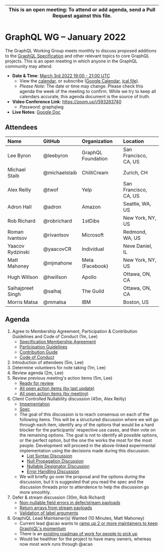 <!--

Hello! You're welcome to join our working group meeting and add to the agenda
by following these three steps:

   1. Add your name to the list of attendees (in alphabetical order).

      - To respect meeting size, attendees should be relevant to the agenda.
        That means we expect most who join the meeting to participate in
        discussion. If you'd rather just watch, check out our YouTube[1].

      - Please include the organization (or project) you represent, and the
        location (including country code[2]) you expect to be located in during
        the meeting.

      - If you're willing to help take notes, add "✏️" after your name
        (eg. Ada Lovelace ✏). This is hugely helpful!

   2. If relevant, add your topic to the agenda (sorted by expected time).

      - Every agenda item has four parts: 1) the topic, 2) an expected time
        constraint, 3) who's leading the discussion, and 4) a list of any
        relevant links (RFC docs, issues, PRs, presentations, etc). Follow the
        format of existing agenda items.

      - Know what you want to get out of the agenda topic - what feedback do you
        need? What questions do you need answered? Are you looking for consensus
        or just directional feedback?

      - If your topic is a new proposal it's likely an "RFC 0"[3]. The barrier
        of entry for documenting new proposals is intentionally low, writing a
        few sentences about the problem you're trying to solve and the rough
        shape of your proposed solution is normally sufficient.

        You can create a link for this:
          - As an issue against the graphql-wg repo.
          - As a GitHub discussion in the graphql-wg repo.
          - As an RFC document into the rfcs/ folder of the graphql-wg repo.

   3. Review our guidelines and agree to our Spec Membership & CLA.

      - Review and understand our Spec Membership Agreement, Participation &
        Contribution Guidelines, and Code of Conduct. You'll find links to these
        in the first agenda item of every meeting.

      - If this is your first time, our bot will comment on your Pull Request
        with a link to our Spec Membership & CLA. Please follow along and agree
        before your PR is merged.

        Your organization may sign this for all of its members. To set this up,
        please ask operations@graphql.org.

PLEASE TAKE NOTE:

  - By joining this meeting you must agree to the Specification Membership
    Agreement and Code of Conduct.

  - Meetings are recorded and made available on YouTube[1], by joining you
    consent to being recorded.

[1] Youtube: https://www.youtube.com/channel/UCERcwLeheOXp_u61jEXxHMA
[2] Country codes: https://en.wikipedia.org/wiki/List_of_ISO_3166_country_codes#Current_ISO_3166_country_codes
[3] RFC stages: https://github.com/graphql/graphql-spec/blob/main/CONTRIBUTING.md#rfc-contribution-stages

-->

| This is an open meeting: To attend or add agenda, send a Pull Request against this file. |
| --- |


# GraphQL WG – January 2022

The GraphQL Working Group meets monthly to discuss proposed additions to the
[GraphQL Specification][] and other relevant topics to core GraphQL projects.
This is an open meeting in which anyone in the GraphQL community may attend.

- **Date & Time**: [March 3rd 2022 19:00 - 21:00 UTC](https://www.timeanddate.com/worldclock/meetingdetails.html?year=2022&month=3&day=3&hour=19&min=0&sec=0&p1=224&p2=179&p3=136&p4=268&p5=367&p6=438&p7=240&iv=0)
  - View the [calendar][], or subscribe ([Google Calendar][], [ical file][]).
  - *Please Note:* The date or time may change. Please check this agenda the
    week of the meeting to confirm. While we try to keep all calendars accurate,
    this agenda document is the source of truth.
- **Video Conference Link**: https://zoom.us/j/593263740
  - *Password:* graphqlwg
- **Live Notes**: [Google Doc](about:blank)

[GraphQL Specification]: https://github.com/graphql/graphql-spec
[calendar]: https://calendar.google.com/calendar/embed?src=linuxfoundation.org_ik79t9uuj2p32i3r203dgv5mo8%40group.calendar.google.com
[Google Calendar]: https://calendar.google.com/calendar?cid=bGludXhmb3VuZGF0aW9uLm9yZ19pazc5dDl1dWoycDMyaTNyMjAzZGd2NW1vOEBncm91cC5jYWxlbmRhci5nb29nbGUuY29t
[ical file]: https://calendar.google.com/calendar/ical/linuxfoundation.org_ik79t9uuj2p32i3r203dgv5mo8%40group.calendar.google.com/public/basic.ics


## Attendees

| Name               | GitHub          | Organization       | Location
| :----------------- | :-------------- | :----------------- | :-----------------
| Lee Byron          | @leebyron       | GraphQL Foundation | San Francisco, CA, US
| Michael Staib      | @michaelstaib   | ChilliCream        | Zurich, CH
| Alex Reilly        | @twof           | Yelp               | San Francisco, CA, US
| Adron Hall         | @adron          | Amazon             | Seattle, WA, US
| Rob Richard        | @robrichard     | 1stDibs            | New York, NY, US
| Roman Ivantsov     | @rivantsov      | Microsoft          | Redmond, WA, US
| Yaacov Rydzinski   | @yaacovCR       | Individual         | Neve Daniel, IL
| Matt Mahoney       | @mjmahone       | Meta (Facebook)    | New York, NY, US
| Hugh Willson       | @hwillson       | Apollo             | Ottawa, ON, CA
| Saihajpreet Singh  | @saihaj         | The Guild          | Ottawa, ON, CA
| Morris Matsa       | @mmatsa         | IBM                | Boston, US

## Agenda

1. Agree to Membership Agreement, Participation & Contribution Guidelines and Code of Conduct (1m, Lee)
   - [Specification Membership Agreement](https://github.com/graphql/foundation)
   - [Participation Guidelines](https://github.com/graphql/graphql-wg#participation-guidelines)
   - [Contribution Guide](https://github.com/graphql/graphql-spec/blob/main/CONTRIBUTING.md)
   - [Code of Conduct](https://github.com/graphql/foundation/blob/master/CODE-OF-CONDUCT.md)
1. Introduction of attendees (5m, Lee)
1. Determine volunteers for note taking (1m, Lee)
1. Review agenda (2m, Lee)
1. Review previous meeting's action items (5m, Lee)
   - [Ready for review](https://github.com/graphql/graphql-wg/issues?q=is%3Aissue+is%3Aopen+label%3A%22Ready+for+review+%F0%9F%99%8C%22+sort%3Aupdated-desc)
   - [All open action items (by last update)](https://github.com/graphql/graphql-wg/issues?q=is%3Aissue+is%3Aopen+label%3A%22Action+item+%3Aclapper%3A%22+sort%3Aupdated-desc)
   - [All open action items (by meeting)](https://github.com/graphql/graphql-wg/projects?query=is%3Aopen+sort%3Aname-asc)
1. Client Controlled Nullability discussion (45m, Alex Reilly)
   - [Impementation](https://github.com/graphql/graphql-js/pull/3418)
   - [Spec](https://github.com/graphql/graphql-spec/pull/895)
   - The goal of this discussion is to reach consensus on each of the following items. This will be a structured discussion where we will go through each item, identify any of the options that would be a hard blocker for the participants' respective use cases, and then vote on the remaining options. The goal is not to identify all possible options, or the perfect option, but the one the works the most for the most people. Development will proceed in the above-linked experimental implementation using the decisions made during this discussion.
      - [List Syntax Discussion](https://github.com/graphql/graphql-wg/discussions/864)
      - [Null Propagation Discussion](https://github.com/graphql/graphql-wg/discussions/866)
      - [Nullable Designator Discussion](https://github.com/graphql/graphql-wg/discussions/893)
      - [Error Handling Discussion](https://github.com/graphql/graphql-wg/discussions/871)
   - We will briefly go over the proposal and the options during the discussion, but it is suggested that you read the spec and the discussion threads prior to attendence to help the discussion go more smoothly.
1. Defer & stream discussion (30m, Rob Richard)
   - [Non-nullable field errors in defer/stream payloads](https://github.com/robrichard/defer-stream-wg/discussions/23)
   - [Return arrays from stream payloads](https://github.com/robrichard/defer-stream-wg/discussions/32)
   - [Validation of label arguments](https://github.com/robrichard/defer-stream-wg/discussions/35)
1. GraphiQL Lead Maintainer(s) Wanted (10 Minutes, Matt Mahoney)
   - Current lead @acao wants to [ramp up 2 or more maintainers to keep GraphiQL's momentum](https://github.com/graphql/graphiql/issues/1956#issuecomment-1040553048)
   - There is an [existing roadmap of work for people to pick up](https://github.com/orgs/graphql/projects/1/views/7)
   - Would be healthier for the project to have many owners, whereas now most work runs through @acao
